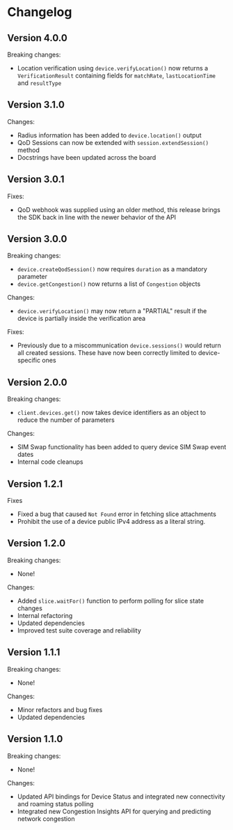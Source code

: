 # Changelog

## Version 4.0.0

Breaking changes:
- Location verification using `device.verifyLocation()` now returns a `VerificationResult`
  containing fields for `matchRate`, `lastLocationTime` and `resultType`

## Version 3.1.0

Changes:
- Radius information has been added to `device.location()` output
- QoD Sessions can now be extended with `session.extendSession()` method
- Docstrings have been updated across the board

## Version 3.0.1

Fixes:
- QoD webhook was supplied using an older method, this release brings the SDK
  back in line with the newer behavior of the API

## Version 3.0.0

Breaking changes:
- `device.createQodSession()` now requires `duration` as a mandatory parameter
- `device.getCongestion()` now returns a list of `Congestion` objects

Changes:
- `device.verifyLocation()` may now return a "PARTIAL" result if the device is
  partially inside the verification area

Fixes:
- Previously due to a miscommunication `device.sessions()` would return all
  created sessions. These have now been correctly limited to device-specific ones

## Version 2.0.0

Breaking changes:

- `client.devices.get()` now takes device identifiers as an object to reduce the number of parameters

Changes:

- SIM Swap functionality has been added to query device SIM Swap event dates
- Internal code cleanups

## Version 1.2.1

Fixes

- Fixed a bug that caused `Not Found` error in fetching slice attachments
- Prohibit the use of a device public IPv4 address as a literal string.

## Version 1.2.0

Breaking changes:

- None!

Changes:

- Added `slice.waitFor()` function to perform polling for slice state changes
- Internal refactoring
- Updated dependencies
- Improved test suite coverage and reliability

## Version 1.1.1

Breaking changes:

- None!

Changes:

- Minor refactors and bug fixes
- Updated dependencies

## Version 1.1.0

Breaking changes:

- None!

Changes:

- Updated API bindings for Device Status and integrated new connectivity and roaming status polling
- Integrated new Congestion Insights API for querying and predicting network congestion
